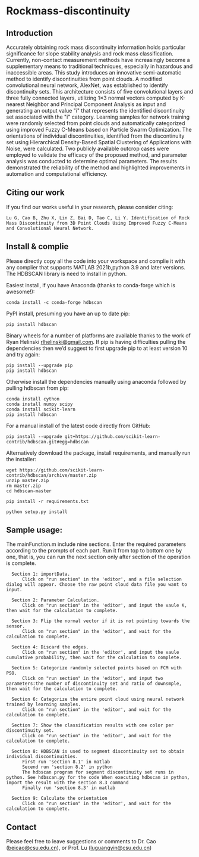 # Rockmass-discontinuity
## Introduction
Accurately obtaining rock mass discontinuity information holds particular significance for slope stability analysis and rock mass classification. Currently, non-contact measurement methods have increasingly become a supplementary means to traditional techniques, especially in hazardous and inaccessible areas. This study introduces an innovative semi-automatic method to identify discontinuities from point clouds. A modified convolutional neural network, AlexNet, was established to identify discontinuity sets. This architecture consists of five convolutional layers and three fully connected layers, utilizing 1×3 normal vectors computed by K-nearest Neighbor and Principal Component Analysis as input and generating an output value "i" that represents the identified discontinuity set associated with the "i" category. Learning samples for network training were randomly selected from point clouds and automatically categorized using improved Fuzzy C-Means based on Particle Swarm Optimization. The orientations of individual discontinuities, identified from the discontinuity set using Hierarchical Density-Based Spatial Clustering of Applications with Noise, were calculated. Two publicly available outcrop cases were employed to validate the efficacy of the proposed method, and parameter analysis was conducted to determine optimal parameters. The results demonstrated the reliability of the method and highlighted improvements in automation and computational efficiency.
## Citing our work
If you find our works useful in your research, please consider citing:

    Lu G, Cao B, Zhu X, Lin Z, Bai D, Tao C, Li Y. Identification of Rock Mass Discontinuity from 3D Point Clouds Using Improved Fuzzy C-Means and Convolutional Neural Network. 
    
## Install & complie
Please directly copy all the code into your workspace and complie it with any complier that supports MATLAB 2021b,python 3.9 and later versions. The HDBSCAN library is need to install in python.

Easiest install, if you have Anaconda (thanks to conda-forge which is awesome!):

    conda install -c conda-forge hdbscan
    
PyPI install, presuming you have an up to date pip:

    pip install hdbscan
    
Binary wheels for a number of platforms are available thanks to the work of Ryan Helinski <rlhelinski@gmail.com>.
If pip is having difficulties pulling the dependencies then we’d suggest to first upgrade pip to at least version 10 and try again:    

    pip install --upgrade pip
    pip install hdbscan

Otherwise install the dependencies manually using anaconda followed by pulling hdbscan from pip:

    conda install cython
    conda install numpy scipy
    conda install scikit-learn
    pip install hdbscan

For a manual install of the latest code directly from GitHub:

    pip install --upgrade git+https://github.com/scikit-learn-contrib/hdbscan.git#egg=hdbscan

Alternatively download the package, install requirements, and manually run the installer:

    wget https://github.com/scikit-learn-contrib/hdbscan/archive/master.zip
    unzip master.zip
    rm master.zip
    cd hdbscan-master

    pip install -r requirements.txt

    python setup.py install

## Sample usage:
The mainFunction.m include nine sections. Enter the required parameters according to the prompts of each part. Run it from top to bottom one by one, that is, you can run the next section only after section of the operation is complete.

      Section 1: importData.      
          Click on "run section" in the 'editor', and a file selection dialog will appear. Choose the raw point cloud data file you want to input.
          
      Section 2: Parameter Calculation.
          Click on "run section" in the 'editor', and input the vaule K, then wait for the calculation to complete.

      Section 3: Flip the normal vector if it is not pointing towards the sensor.
          Click on "run section" in the 'editor', and wait for the calculation to complete.

      Section 4: Discard the edges.
          Click on "run section" in the 'editor', and input the vaule cumulative probability, then wait for the calculation to complete.
          
      Section 5: Categorize randomly selected points based on FCM with PSO.
          Click on "run section" in the 'editor', and input two parameters:the number of discontinuity set and ratio of downsmple, then wait for the calculation to complete.

      Section 6: Categorize the entire point cloud using neural network trained by learning samples.
          Click on "run section" in the 'editor', and wait for the calculation to complete.
          
      Section 7: Show the classification results with one color per discontinuity set.
          Click on "run section" in the 'editor', and wait for the calculation to complete.
        
      Section 8: HDBSCAN is used to segment discontinuity set to obtain individual discontinuities.
          First run 'section 8.1' in matlab
          Secend run 'section 8.2' in python
          The hdbscan program for segment discontinuity set runs in python. See hdbscan.py for the code When executing hdbscan in python, import the result with the section 8.3 command
          Finally run 'section 8.3' in matlab
          
      Section 9: Calculate the orientation
          Click on "run section" in the 'editor', and wait for the calculation to complete.
## Contact
Please feel free to leave suggestions or comments to Dr. Cao (beicao@csu.edu.cn), or Prof. Lu (luguangyin@csu.edu.cn)
